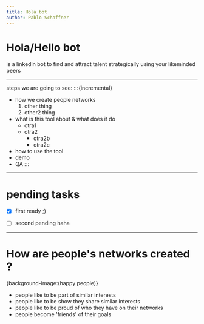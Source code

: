 ```yaml
---
title: Hola bot
author: Pablo Schaffner
---
```

# Hola/Hello bot

is a linkedin bot to find and attract talent
strategically using your likeminded peers

---
steps we are going to see:
:::{incremental}
- how we create people networks
  1. other thing
  2. other2 thing
- what is this tool about & what does it do
  - otra1
  - otra2
    - otra2b
    - otra2c
- how to use the tool
- demo
- QA
::: 

---
# pending tasks
- [x] first ready ;)
- [ ] second pending haha


---
# How are people's networks created ?
{background-image:(happy people)}
- people like to be part of similar interests
- people like to be show they share similar interests
- people like to be proud of who they have on their networks
- people become 'friends' of their goals